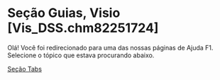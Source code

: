 
# Seção Guias, Visio [Vis_DSS.chm82251724]

Olá! Você foi redirecionado para uma das nossas páginas de Ajuda F1. Selecione o tópico que estava procurando abaixo.

[Seção Tabs](http://msdn.microsoft.com/library/6c6485c6-629c-9aef-d3da-117f34e71cde%28Office.15%29.aspx)
